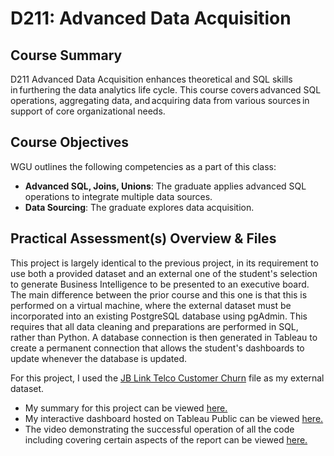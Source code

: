 # D211: Advanced Data Acquisition
## Course Summary
D211 Advanced Data Acquisition enhances theoretical and SQL skills in furthering the data analytics life cycle. This course covers advanced SQL operations, aggregating data, and acquiring data from various sources in support of core organizational needs. 

## Course Objectives
WGU outlines the following competencies as a part of this class:
- **Advanced SQL, Joins, Unions**: The graduate applies advanced SQL operations to integrate multiple data sources.
- **Data Sourcing**: The graduate explores data acquisition.
  
## Practical Assessment(s) Overview & Files

This project is largely identical to the previous project, in its requirement to use both a provided dataset and an external one of the student's selection to generate Business Intelligence to be presented to an executive board. The main difference between the prior course and this one is that this is performed on a virtual machine, where the external dataset must be incorporated into an existing PostgreSQL database using pgAdmin. This requires that all data cleaning and preparations are performed in SQL, rather than Python. A database connection is then generated in Tableau to create a permanent connection that allows the student's dashboards to update whenever the database is updated.

For this project, I used the [JB Link Telco Customer Churn](https://www.kaggle.com/datasets/johnflag/jb-link-telco-customer-churn) file as my external dataset.
- My summary for this project can be viewed [here.](WGU_D210_Task_1.pdf)
- My interactive dashboard hosted on Tableau Public can be viewed [here.](https://public.tableau.com/views/D210_17218913071080/Story1?:language=en-US&:sid=&:redirect=auth&:display_count=n&:origin=viz_share_link)
- The video demonstrating the successful operation of all the code including covering certain aspects of the report can be viewed [here.](https://drive.google.com/file/d/1O1fUy7qByCDTQyTNX02Vj5qKrqPQvjnm/view?usp=drive_link)

